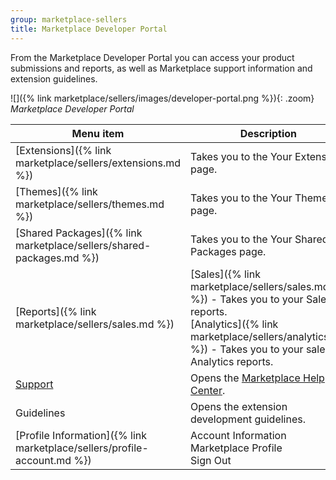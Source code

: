 ```yaml
---
group: marketplace-sellers
title: Marketplace Developer Portal
---
```


From the Marketplace Developer Portal you can access your product submissions and reports, as well as Marketplace support information and extension guidelines.

![]({% link marketplace/sellers/images/developer-portal.png %}){: .zoom}
_Marketplace Developer Portal_

|Menu item|Description|
|--- |--- |
|[Extensions]({% link marketplace/sellers/extensions.md %})|Takes you to the Your Extensions page.|
|[Themes]({% link marketplace/sellers/themes.md %})|Takes you to the Your Themes page.|
|[Shared Packages]({% link marketplace/sellers/shared-packages.md %})|Takes you to the Your Shared Packages page.|
|[Reports]({% link marketplace/sellers/sales.md %})|[Sales]({% link marketplace/sellers/sales.md %}) - Takes you to your Sales reports.<br/>[Analytics]({% link marketplace/sellers/analytics.md %}) - Takes you to your sales Analytics reports.|
|[Support](https://marketplacesupport.magento.com/hc/en-us)|Opens the [Marketplace Help Center](https://marketplacesupport.magento.com/hc/en-us).|
|Guidelines|Opens the extension development guidelines.|
|[Profile Information]({% link marketplace/sellers/profile-account.md %})|Account Information<br/>Marketplace Profile<br/>Sign Out|
